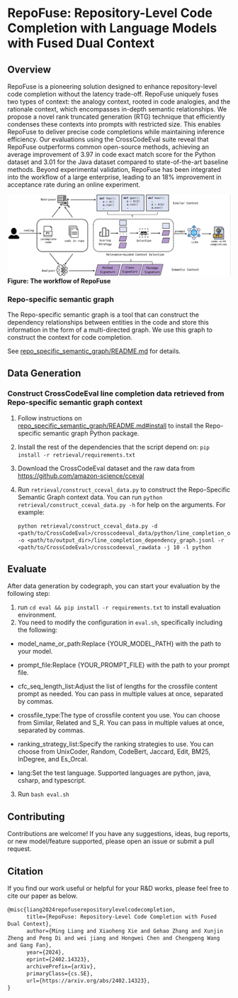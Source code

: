 # RepoFuse: Repository-Level Code Completion with Language Models with Fused Dual Context

## Overview

RepoFuse is a pioneering solution designed to enhance repository-level code completion without the latency trade-off.
RepoFuse uniquely fuses two types of context: the analogy context, rooted in code analogies, and the rationale context,
which encompasses in-depth semantic relationships. We propose a novel rank truncated generation (RTG) technique that
efficiently condenses these contexts into prompts with restricted size. This enables RepoFuse to deliver precise code
completions while maintaining inference efficiency. Our evaluations using the CrossCodeEval suite reveal that RepoFuse
outperforms common open-source methods, achieving an average improvement of 3.97 in code exact match score for the
Python dataset and 3.01 for the Java dataset compared to state-of-the-art baseline methods.
Beyond experimental validation, RepoFuse has been integrated into the workflow of a large enterprise, leading to an 18%
improvement in acceptance rate during an online experiment.

![img.jpg](./assets/workflow.jpg)
**Figure: The workflow of RepoFuse**

### Repo-specific semantic graph

The Repo-specific semantic graph is a tool that can construct the dependency relationships between entities in the code
and store this
information in the form of a multi-directed graph. We use this graph to construct the context for code
completion.

See [repo_specific_semantic_graph/README.md](repo_specific_semantic_graph/README.md) for details.

## Data Generation

### Construct CrossCodeEval line completion data retrieved from Repo-specific semantic graph context

1. Follow instructions
   on [repo_specific_semantic_graph/README.md#install](repo_specific_semantic_graph/README.md#install) to install the
   Repo-specific semantic graph Python package.
2. Install the rest of the dependencies that the script depend on: `pip install -r retrieval/requirements.txt`
3. Download the CrossCodeEval dataset and the raw data from <https://github.com/amazon-science/cceval>
4. Run `retrieval/construct_cceval_data.py` to construct the Repo-Specific Semantic Graph context data. You can
   run `python retrieval/construct_cceval_data.py -h` for help on the arguments. For example:

   ```shell
   python retrieval/construct_cceval_data.py -d <path/to/CrossCodeEval>/crosscodeeval_data/python/line_completion_oracle_bm25.jsonl -o <path/to/output_dir>/line_completion_dependency_graph.jsonl -r <path/to/CrossCodeEval>/crosscodeeval_rawdata -j 10 -l python
   ```

## Evaluate

After data generation by codegraph, you can start your evaluation by the following step:

1. run `cd eval && pip install -r requirements.txt` to install evaluation environment.
2. You need to modify the configuration in `eval.sh`, specifically including the following:

+ model_name_or_path:Replace {YOUR_MODEL_PATH} with the path to your model.

+ prompt_file:Replace {YOUR_PROMPT_FILE} with the path to your prompt file.

+ cfc_seq_length_list:Adjust the list of lengths for the crossfile content prompt as needed. You can pass in multiple
  values at once, separated by commas.

+ crossfile_type:The type of crossfile content you use. You can choose from Similar, Related and S_R. You can pass in
  multiple values at once, separated by commas.

+ ranking_strategy_list:Specify the ranking strategies to use. You can choose from UnixCoder, Random, CodeBert, Jaccard,
  Edit, BM25, InDegree, and Es_Orcal.

+ lang:Set the test language. Supported languages are python, java, csharp, and typescript.

3. Run `bash eval.sh`

## Contributing

Contributions are welcome! If you have any suggestions, ideas, bug reports, or new model/feature supported, please open
an issue or submit a pull request.

## Citation

If you find our work useful or helpful for your R&D works, please feel free to cite our paper as below.

```
@misc{liang2024repofuserepositorylevelcodecompletion,
      title={RepoFuse: Repository-Level Code Completion with Fused Dual Context}, 
      author={Ming Liang and Xiaoheng Xie and Gehao Zhang and Xunjin Zheng and Peng Di and wei jiang and Hongwei Chen and Chengpeng Wang and Gang Fan},
      year={2024},
      eprint={2402.14323},
      archivePrefix={arXiv},
      primaryClass={cs.SE},
      url={https://arxiv.org/abs/2402.14323}, 
}
```
